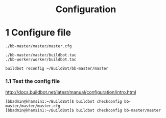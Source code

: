 <h1 align="center">Configuration</h1>


# 1 Configure file

```shell
./bb-master/master/master.cfg

./bb-master/master/buildbot.tac
./bb-worker/worker/buildbot.tac
```



```
buildbot reconfig ~/BuildBot/bb-master/master
```





### 1.1 Test the config file

http://docs.buildbot.net/latest/manual/configuration/intro.html

```shell
[bbadmin@khamsin1:~/BuildBot]$ buildbot checkconfig bb-master/master/master.cfg
[bbadmin@khamsin1:~/BuildBot]$ buildbot checkconfig bb-master/master
```



